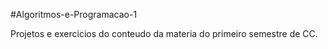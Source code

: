#Algoritmos-e-Programacao-1

Projetos e exercicios do conteudo da materia do primeiro semestre de CC.
